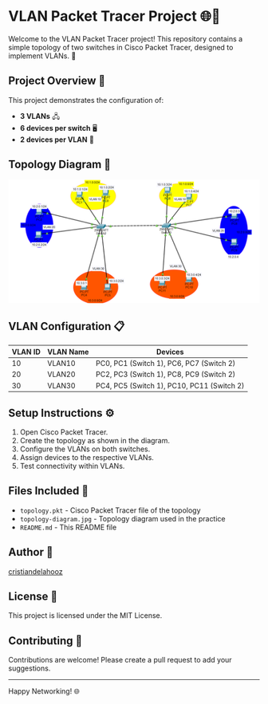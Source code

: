 # VLAN Packet Tracer Project 🌐🔀

Welcome to the VLAN Packet Tracer project! This repository contains a simple topology of two switches in Cisco Packet Tracer, designed to implement VLANs. 🌟

## Project Overview 📝

This project demonstrates the configuration of:
- **3 VLANs** 🖧
- **6 devices per switch** 🖥️
- **2 devices per VLAN** 📡

## Topology Diagram 🌟

![Topology Diagram](/topology-diagram.png)

## VLAN Configuration 📋

| VLAN ID | VLAN Name   | Devices                          |
|---------|-------------|----------------------------------|
| 10      | VLAN10      | PC0, PC1 (Switch 1), PC6, PC7 (Switch 2) |
| 20      | VLAN20      | PC2, PC3 (Switch 1), PC8, PC9 (Switch 2) |
| 30      | VLAN30      | PC4, PC5 (Switch 1), PC10, PC11 (Switch 2) |

## Setup Instructions ⚙️

1. Open Cisco Packet Tracer.
2. Create the topology as shown in the diagram.
3. Configure the VLANs on both switches.
4. Assign devices to the respective VLANs.
5. Test connectivity within VLANs.

## Files Included 📁

- `topology.pkt` - Cisco Packet Tracer file of the topology
- `topology-diagram.jpg` - Topology diagram used in the practice
- `README.md` - This README file

## Author 👤

[cristiandelahooz](https://github.com/cristiandelahooz)

## License 📄

This project is licensed under the MIT License.

## Contributing 🤝

Contributions are welcome! Please create a pull request to add your suggestions.

---

Happy Networking! 🌐
